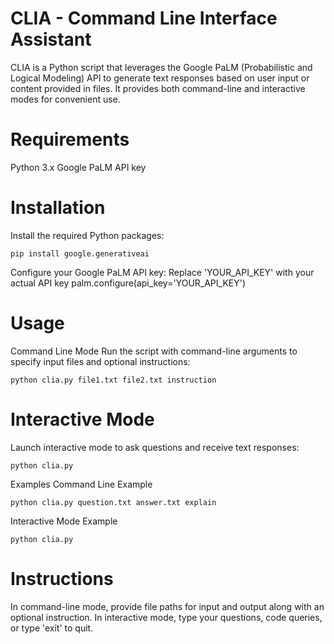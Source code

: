 # CLIA - Command Line Interface Assistant
CLIA is a Python script that leverages the Google PaLM (Probabilistic and Logical Modeling) API to generate text responses based on user input or content provided in files. It provides both command-line and interactive modes for convenient use.

# Requirements
Python 3.x
Google PaLM API key

# Installation
Install the required Python packages:

<code>pip install google.generativeai</code>

Configure your Google PaLM API key:
Replace 'YOUR_API_KEY' with your actual API key
palm.configure(api_key='YOUR_API_KEY')

# Usage
Command Line Mode
Run the script with command-line arguments to specify input files and optional instructions:

<code>python clia.py file1.txt file2.txt instruction</code>

# Interactive Mode
Launch interactive mode to ask questions and receive text responses:

<code>python clia.py</code>

Examples
Command Line Example

<code>python clia.py question.txt answer.txt explain</code>

Interactive Mode Example

<code>python clia.py</code>

# Instructions
In command-line mode, provide file paths for input and output along with an optional instruction.
In interactive mode, type your questions, code queries, or type 'exit' to quit.

